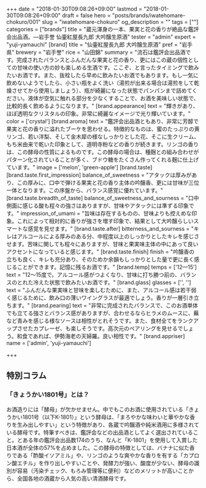 +++
date = "2018-01-30T09:08:26+09:00"
lastmod = "2018-01-30T09:08:26+09:00"
draft = false
hero = "posts/brands/iwatehomare-chokuro/001"
slug = "iwatehomare-chokuro"
og_description = ""
tags = [""]
categories = ["brands"]
title = "蔵元渾身の一本、果実と花の香りが絶品な鑑評会出品酒。—岩手誉 仙壷紅屋長九郎 大吟醸生原酒"
tester = "admin"
expert = "yuji-yamauchi"
[brand]
  title = "仙壷紅屋長九郎 大吟醸生原酒"
  pref = "岩手県"
  brewery = "岩手誉"
  rice = "山田錦"
  summary = "流石は鑑評会出品酒です。完成されたバランスとふんだんな果実と花の香り、更にはこの蔵の個性としての甘味の使い方の妙も楽しめる生酒です。ここぞ、と言ったタイミングで飲みたいお酒です。また、抜栓したら早めに飲みたいお酒でもあります。もし一気に飲めないようでしたら、小さい瓶をよく洗い（湯煎が出来る場合は湯煎をして乾燥させてから使用しましょう）、瓶が綺麗になった状態でパンパンまで詰めてください。液体が空気に触れる部分を少なくすることで、お酒を美味しい状態で、比較的長く飲めるようになります。"
  [brand.appearance]
    text = "輝きがあり、ほぼ透明なクリスタルの印象。非常に綺麗なイメージで光り輝いています。"
    color = ['crystal']
  [brand.aroma]
    text = "鑑評会出品酒ともあり、非常に芳醇で果実と花の香りに溢れたブーケを思わせる。特徴的なものは、蜜のたっぷりの黄リンゴ、若い洋梨、そして金木犀の様なしっかりとした花、そこに生クリーム、もち米由来で乾いた印象として、道明寺粉などの香りが続きます。リンゴの香りは、この酵母の性質によるものです。この酵母の場合は、種麹との組み合わせがパターン化されていることが多く、ブドウ糖をたくさん作ってくれる麹に仕上げています。"
    image = ['melon', 'green-apple']
  [brand.taste]
    [brand.taste.first_impression]
      balance_of_sweetness = "アタックは厚みがあり、この厚みに、口中で弾ける果実と花の香り主体の吟醸香、更には甘味が三位一体となります。この序盤から、バランス感覚に優れています。"
    [brand.taste.breadth_of_taste]
      balance_of_sweetness_and_sourness = "口中側面に感じる酸も程々の強さはありますが、甘味やアタックには準ずる印象です。"
      impression_of_umami = "旨味は存在するものの、甘味よりも控えめな印象。これによって相対的に香りが強さを増す印象で、結果として大吟醸らしいスマートな感覚を見せます。"
    [brand.taste.after]
      bitterness_and_sourness = "キレはアルコールによる厚みのある分、中程度以上のしっかりとしたキレを感じさせます。苦味に関しても程々にありますが、甘味と果実味主体の中にあって良いアクセントになっていると感じます。"
    [brand.taste.finish]
      finish = "吟醸香の立ちも良く、キレも充分あり、そのためか余韻もしっかりとした量で更に長く感じることができます。記憶に残るお酒です。"
  [brand.temp]
    temps = ['12—15']
    text = "12〜15度で。アルコール感がつよくなり、甘味に打ち勝つ前の、バランスのとれた冷えた状態で飲みたいお酒です。"
  [brand.glass]
    glasses = ['', '']
    text = "ふんだんな果実味と甘味を楽しむために、また、アルコール感は若干弱く感じるために、飲み口の薄いワイングラスが最適でしょう。香りが一層引き立ちます。"
  [brand.pearing]
    text = "非常に完成されたバランスで、このお酒単体でも立てる強さとバランス感がありますが、合わせるならヒラメのムースに、蕪など青みを感じる様なソースは相性がとれそうです。また、食材全てをランクアップさせたカプレーゼ、も楽しそうです。高次元のペアリングを見せるでしょう。和食であれば、伊勢海老の天婦羅。良い相性です。"
  [brand.appriser]
    name = ['admin', 'yuji-yamauchi']

+++

## 特別コラム
### 「きょうかい1801号」とは？

お酒造りには「酵母」が欠かせません。中でもこのお酒に使用されている「きょうかい1801号（以下K-1801）」という酵母は、「まろやかな味わいと華やかな香りを生み出しやすい」という特徴があり、各蔵で吟醸酒や純米酒用に多様されている酵母です。特筆すべきは、鑑評会などの出品酒としてよく選出されていること。とある年の鑑評会出品数174のうち、なんと「K-1801」を使用して入賞した日本酒が全体の57%を占めました。この酵母の特徴としては、バナナに似た香りである「酢酸イソアミル」や、リンゴのような爽やかな香りを有する「カプロン酸エチル」を作り出しやすいことや、発酵力が強い、酸度が少ない、酵母の識別が容易（汚染チェック、もろみ管理等に便利）などのメリットが高いことから、全国各地の酒蔵から人気の高い清酒酵母です。
